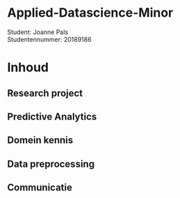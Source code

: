 # Applied-Datascience-Minor
Student: Joanne Pals  
Studentennummer: 20189186

# Inhoud
## Research project
## Predictive Analytics
## Domein kennis 
## Data preprocessing
## Communicatie 
